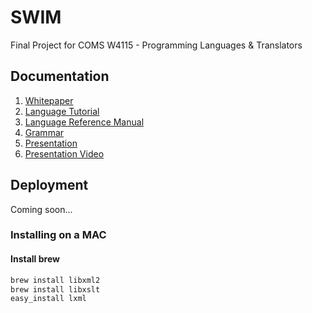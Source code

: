 # SWIM

Final Project for COMS W4115 - Programming Languages &amp; Translators

## Documentation

1. [Whitepaper](docs/1.%20Whitepaper/Team%203%20-%20SWIM%20Whitepaper.pdf)
2. [Language Tutorial](docs/2.%20Language%20Tutorial/Team%203%20-%20SWIM%20Language%20Tutorial.pdf)
3. [Language Reference Manual](docs/3.%20Language%20Reference%20Manual/Team%203%20-%20SWIM%20Language%20Reference%20Manual.pdf)
4. [Grammar](docs/4.%20Grammar/Full%20Grammar.pdf)
5. [Presentation](docs/5.%20Presentation/13-05-01_Team3_SWIM.pdf)
6. [Presentation Video](https://youtu.be/YznTNys4B84)

## Deployment

Coming soon...

### Installing on a MAC

#### Install brew

```bash
brew install libxml2
brew install libxslt
easy_install lxml
```